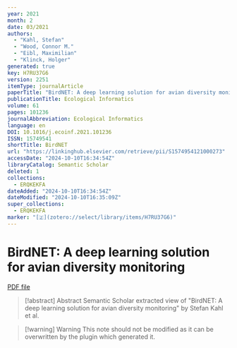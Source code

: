 ```yaml
---
year: 2021
month: 2
date: 03/2021
authors:
  - "Kahl, Stefan"
  - "Wood, Connor M."
  - "Eibl, Maximilian"
  - "Klinck, Holger"
generated: true
key: H7RU37G6
version: 2251
itemType: journalArticle
paperTitle: "BirdNET: A deep learning solution for avian diversity monitoring"
publicationTitle: Ecological Informatics
volume: 61
pages: 101236
journalAbbreviation: Ecological Informatics
language: en
DOI: 10.1016/j.ecoinf.2021.101236
ISSN: 15749541
shortTitle: BirdNET
url: "https://linkinghub.elsevier.com/retrieve/pii/S1574954121000273"
accessDate: "2024-10-10T16:34:54Z"
libraryCatalog: Semantic Scholar
deleted: 1
collections:
  - ERQKEKFA
dateAdded: "2024-10-10T16:34:54Z"
dateModified: "2024-10-10T16:35:09Z"
super_collections:
  - ERQKEKFA
marker: "[🇿](zotero://select/library/items/H7RU37G6)"
---
```


# BirdNET: A deep learning solution for avian diversity monitoring

[PDF file](/Papers/PDFs/Kahl%20et%20al.%202021undefined%20-%20BirdNET%20A%20deep%20learning%20solution%20for%20avian%20diversity%20monitoring.pdf)

> [!abstract] Abstract
> Semantic Scholar extracted view of "BirdNET: A deep learning solution for avian diversity monitoring" by Stefan Kahl et al.

>[!warning] Warning
> This note should not be modified as it can be overwritten by the plugin which generated it.

